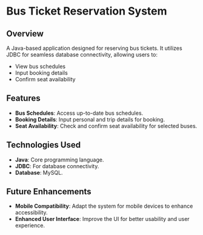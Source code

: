 # Bus Ticket Reservation System

## Overview

A Java-based application designed for reserving bus tickets. It utilizes JDBC for seamless database connectivity, allowing users to:

- View bus schedules
- Input booking details
- Confirm seat availability

## Features

- **Bus Schedules**: Access up-to-date bus schedules.
- **Booking Details**: Input personal and trip details for booking.
- **Seat Availability**: Check and confirm seat availability for selected buses.

## Technologies Used

- **Java**: Core programming language.
- **JDBC**: For database connectivity.
- **Database**: MySQL.

## Future Enhancements

- **Mobile Compatibility**: Adapt the system for mobile devices to enhance accessibility.
- **Enhanced User Interface**: Improve the UI for better usability and user experience.

